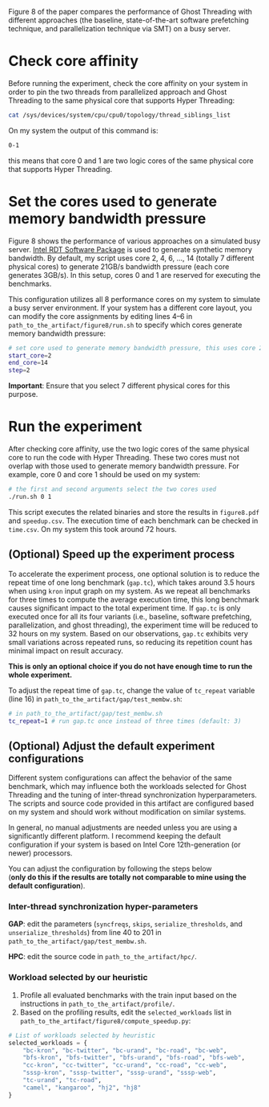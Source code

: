 Figure 8 of the paper compares the performance of Ghost Threading with different approaches 
(the baseline, state-of-the-art software prefetching technique, and parallelization technique via SMT) 
on a busy server. 

# Check core affinity
Before running the experiment, check the core affinity on your system in order to 
pin the two threads from parallelized approach and Ghost Threading to the same physical
core that supports Hyper Threading:
```sh
cat /sys/devices/system/cpu/cpu0/topology/thread_siblings_list
```
On my system the output of this command is:
```sh
0-1 
```
this means that core 0 and 1 are two logic cores of the same physical core that supports
Hyper Threading. 

# Set the cores used to generate memory bandwidth pressure
Figure 8 shows the performance of various approaches on a simulated busy server. 
[Intel RDT Software Package](https://github.com/intel/intel-cmt-cat) is used to generate
synthetic memory bandwidth. By default, my script uses core 2, 4, 6, ..., 14 (totally 7 
different physical cores) to generate 21GB/s bandwidth pressure (each core generates 
3GB/s). In this setup, cores 0 and 1 are reserved for executing the benchmarks. 

This configuration utilizes all 8 performance cores on my system to simulate a busy 
server environment. If your system has a different core layout, you can modify the 
core assignments by editing lines 4–6 in `path_to_the_artifact/figure8/run.sh` to specify 
which cores generate memory bandwidth pressure:
```sh
# set core used to generate memory bandwidth pressure, this uses core 2, 4, 6 ... 14 
start_core=2
end_core=14
step=2
```
**Important**: Ensure that you select 7 different physical cores for this purpose.

# Run the experiment
After checking core affinity, use the two logic cores of the same physical core to run 
the code with Hyper Threading. These two cores must not overlap with those used to generate 
memory bandwidth pressure. For example, core 0 and core 1 should be used on my system: 
```sh
# the first and second arguments select the two cores used 
./run.sh 0 1
```
This script executes the related binaries and store the results in `figure8.pdf` and `speedup.csv`. 
The execution time of each benchmark can be checked in `time.csv`. On my system this took around 72 hours. 

## (Optional) Speed up the experiment process
To accelerate the experiment process, one optional solution is to reduce the repeat time of 
one long benchmark (`gap.tc`), which takes around 3.5 hours when using `kron` input graph 
on my system. As we repeat all benchmarks for three times to compute the average execution time,
this long benchmark causes significant impact to the total experiment time. If `gap.tc` is only executed
once for all its four variants (i.e., baseline, software prefetching, parallelization, and ghost threading),
the experiment time will be reduced to 32 hours on my system. Based on our observations, `gap.tc` exhibits 
very small variations across repeated runs, so reducing its repetition count has minimal impact on result accuracy.

**This is only an optional choice if you do not have enough time to run the whole experiment.**

To adjust the repeat time of `gap.tc`, change the value of `tc_repeat` variable (line 16) in 
`path_to_the_artifact/gap/test_membw.sh`: 
```sh
# in path_to_the_artifact/gap/test_membw.sh
tc_repeat=1 # run gap.tc once instead of three times (default: 3)
```

## (Optional) Adjust the default experiment configurations
Different system configurations can affect the behavior of the same benchmark, which may 
influence both the workloads selected for Ghost Threading and the tuning of inter-thread 
synchronization hyperparameters. The scripts and source code provided in this artifact are 
configured based on my system and should work without modification on similar systems.

In general, no manual adjustments are needed unless you are using a significantly different 
platform. I recommend keeping the default configuration if your system is based on Intel Core 
12th-generation (or newer) processors.

You can adjust the configuration by following the steps below  
(**only do this if the results are totally not comparable to mine using the default configuration**).

### Inter-thread synchronization hyper-parameters
**GAP**: edit the parameters (`syncfreqs`, `skips`, `serialize_thresholds`, and `unserialize_thresholds`) 
from line 40 to 201 in `path_to_the_artifact/gap/test_membw.sh`. 

**HPC**: edit the source code in `path_to_the_artifact/hpc/`. 

### Workload selected by our heuristic
1. Profile all evaluated benchmarks with the train input based on the instructions in 
`path_to_the_artifact/profile/`. 
2. Based on the profiling results, edit the `selected_workloads` list in `path_to_the_artifact/figure8/compute_speedup.py`:
```python
# List of workloads selected by heuristic
selected_workloads = {
    "bc-kron", "bc-twitter", "bc-urand", "bc-road", "bc-web",
    "bfs-kron", "bfs-twitter", "bfs-urand", "bfs-road", "bfs-web",
    "cc-kron", "cc-twitter", "cc-urand", "cc-road", "cc-web",
    "sssp-kron", "sssp-twitter", "sssp-urand", "sssp-web",
    "tc-urand", "tc-road",
    "camel", "kangaroo", "hj2", "hj8"
}
```

